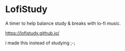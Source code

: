 # LofiStudy
A timer to help balance study &amp; breaks with lo-fi music.

https://lofistudy.github.io/

i made this instead of studying ;-;
